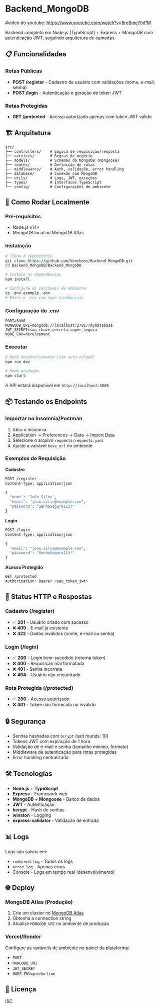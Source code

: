 # Backend_MongoDB

#video do youtube: https://www.youtube.com/watch?v=8roSmcjYvPM

Backend completo em Node.js (TypeScript) + Express + MongoDB com autenticação JWT, seguindo arquitetura de camadas.

## 📋 Funcionalidades

### Rotas Públicas
- **POST /register** - Cadastro de usuário com validações (nome, e-mail, senha)
- **POST /login** - Autenticação e geração de token JWT

### Rotas Protegidas
- **GET /protected** - Acesso autorizado apenas com token JWT válido

## 🏗️ Arquitetura

```
src/
├── controllers/    # Lógica de requisição/resposta
├── services/       # Regras de negócio
├── models/         # Schemas do MongoDB (Mongoose)
├── routes/         # Definição de rotas
├── middlewares/    # Auth, validação, error handling
├── database/       # Conexão com MongoDB
├── utils/          # Logs, JWT, exceções
├── types/          # Interfaces TypeScript
└── config/         # Configurações de ambiente
```

## 🚀 Como Rodar Localmente

### Pré-requisitos
- Node.js v14+
- MongoDB local ou MongoDB Atlas

### Instalação

```bash
# Clone o repositório
git clone https://github.com/Venchoes/Backend_MongoDB.git
cd Backend_MongoDB/Backend_MongoDB

# Instale as dependências
npm install

# Configure as variáveis de ambiente
cp .env.example .env
# Edite o .env com suas credenciais
```

### Configuração do .env

```env
PORT=3000
MONGODB_URI=mongodb://localhost:27017/mydatabase
JWT_SECRET=sua_chave_secreta_super_segura
NODE_ENV=development
```

### Executar

```bash
# Modo desenvolvimento (com auto-reload)
npm run dev

# Modo produção
npm start
```

A API estará disponível em `http://localhost:3000`

## 📦 Testando os Endpoints

### Importar no Insomnia/Postman

1. Abra o Insomnia
2. Application → Preferences → Data → Import Data
3. Selecione o arquivo `requests/requests.yaml`
4. Ajuste a variável `base_url` no ambiente

### Exemplos de Requisição

**Cadastro**
```bash
POST /register
Content-Type: application/json

{
  "name": "João Silva",
  "email": "joao.silva@example.com",
  "password": "SenhaSegura123!"
}
```

**Login**
```bash
POST /login
Content-Type: application/json

{
  "email": "joao.silva@example.com",
  "password": "SenhaSegura123!"
}
```

**Acesso Protegido**
```bash
GET /protected
Authorization: Bearer <seu_token_jwt>
```

## 📝 Status HTTP e Respostas

### Cadastro (/register)
- ✅ **201** - Usuário criado com sucesso
- ❌ **409** - E-mail já existente
- ❌ **422** - Dados inválidos (nome, e-mail ou senha)

### Login (/login)
- ✅ **200** - Login bem-sucedido (retorna token)
- ❌ **400** - Requisição mal formatada
- ❌ **401** - Senha incorreta
- ❌ **404** - Usuário não encontrado

### Rota Protegida (/protected)
- ✅ **200** - Acesso autorizado
- ❌ **401** - Token não fornecido ou inválido

## 🔒 Segurança

- Senhas hashadas com `bcrypt` (salt rounds: 10)
- Tokens JWT com expiração de 1 hora
- Validação de e-mail e senha (tamanho mínimo, formato)
- Middleware de autenticação para rotas protegidas
- Error handling centralizado

## 🛠️ Tecnologias

- **Node.js** + **TypeScript**
- **Express** - Framework web
- **MongoDB** + **Mongoose** - Banco de dados
- **JWT** - Autenticação
- **bcrypt** - Hash de senhas
- **winston** - Logging
- **express-validator** - Validação de entrada

## 📊 Logs

Logs são salvos em:
- `combined.log` - Todos os logs
- `error.log` - Apenas erros
- Console - Logs em tempo real (desenvolvimento)

## 🌐 Deploy

### MongoDB Atlas (Produção)
1. Crie um cluster no [MongoDB Atlas](https://www.mongodb.com/cloud/atlas)
2. Obtenha a connection string
3. Atualize `MONGODB_URI` no ambiente de produção

### Vercel/Render
Configure as variáveis de ambiente no painel da plataforma:
- `PORT`
- `MONGODB_URI`
- `JWT_SECRET`
- `NODE_ENV=production`

## 📄 Licença

ISC
